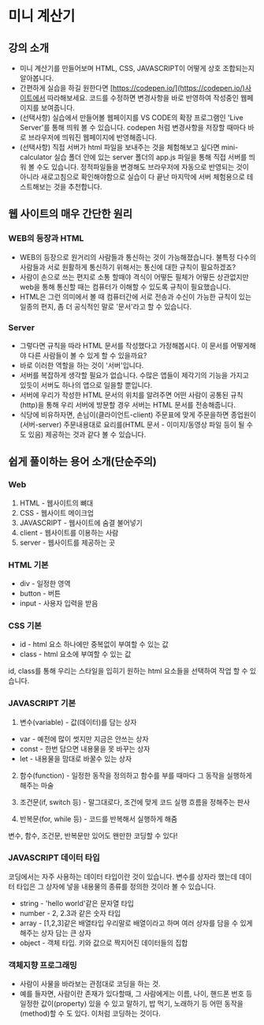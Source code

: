 # 미니 계산기

## 강의 소개

- 미니 계산기를 만들어보며 HTML, CSS, JAVASCRIPT이 어떻게 상호 조합되는지 알아봅니다.
- 간편하게 실습을 하길 원한다면 [https://codepen.io/](https://codepen.io/)사이트에서 따라해보세요. 코드를 수정하면 변경사항을 바로 반영하여 작성중인 웹페이지를 보여줍니다.
- (선택사항) 실습에서 만들어볼 웹페이지를 VS CODE의 확장 프로그램인 'Live Server'를 통해 띄워 볼 수 있습니다. codepen 처럼 변경사항을 저장할 때마다 바로 브라우저에 띄워진 웹페이지에 반영해줍니다.
- (선택사항) 직접 서버가 html 파일을 보내주는 것을 체험해보고 싶다면 mini-calculator 실습 폴더 안에 있는 server 폴더의 app.js 파일을 통해 직접 서버를 띄워 볼 수도 있습니다. 정적파일들을 변경해도 브라우저에 자동으로 반영되는 것이 아니라 새로고침으로 확인해야함으로 실습이 다 끝난 마지막에 서버 체험용으로 테스트해보는 것을 추천합니다.

## 웹 사이트의 매우 간단한 원리

### WEB의 등장과 HTML

- WEB의 등장으로 원거리의 사람들과 통신하는 것이 가능해졌습니다. 불특정 다수의 사람들과 서로 원활하게 통신하기 위해서는 통신에 대한 규칙이 필요하겠죠?
- 사람이 손으로 쓰는 편지로 소통 할때야 격식이 어떻든 필체가 어떻든 상관없지만 web을 통해 통신할 때는 컴퓨터가 이해할 수 있도록 규칙이 필요했습니다.
- HTML은 그런 의미에서 볼 때 컴퓨터간에 서로 전송과 수신이 가능한 규칙이 있는 일종의 편지, 좀 더 공식적인 말로 '문서'라고 할 수 있습니다.

### Server

- 그렇다면 규칙을 따라 HTML 문서를 작성했다고 가정해봅시다. 이 문서를 어떻게해야 다른 사람들이 볼 수 있게 할 수 있을까요?
- 바로 이러한 역할을 하는 것이 '서버'입니다.
- 서버를 복잡하게 생각할 필요가 없습니다. 수많은 앱들이 제각기의 기능을 가지고 있듯이 서버도 하나의 앱으로 일을할 뿐입니다.
- 서버에 우리가 작성한 HTML 문서의 위치를 알려주면 어떤 사람이 공통된 규칙(http)을 통해 우리 서버에 방문할 경우 서버는 HTML 문서를 전송해줍니다.
- 식당에 비유하자면, 손님이(클라이언트-client) 주문표에 맞게 주문을하면 종업원이(서버-server) 주문내용대로 요리를(HTML 문서 - 이미지/동영상 파일 등이 될 수도 있음) 제공하는 것과 같다 볼 수 있습니다.

## 쉽게 풀이하는 용어 소개(단순주의)

### Web

1. HTML - 웹사이트의 뼈대
2. CSS - 웹사이트 메이크업
3. JAVASCRIPT - 웹사이트에 숨결 불어넣기
4. client - 웹사이트를 이용하는 사람
5. server - 웹사이트를 제공하는 곳

### HTML 기본

- div - 일정한 영역
- button - 버튼
- input - 사용자 입력을 받음

### CSS 기본

- id - html 요소 하나에만 중복없이 부여할 수 있는 값
- class - html 요소에 부여할 수 있는 값

id, class를 통해 우리는 스타일을 입히기 원하는 html 요소들을 선택하여 작업 할 수 있습니다.

### JAVASCRIPT 기본

1. 변수(variable) - 값(데이터)를 담는 상자

- var - 예전에 많이 썻지만 지금은 안쓰는 상자
- const - 한번 담으면 내용물을 못 바꾸는 상자
- let - 내용물을 맘대로 바꿀수 있는 상자

2. 함수(function) - 일정한 동작을 정의하고 함수를 부를 때마다 그 동작을 실행하게 해주는 마술

3. 조건문(if, switch 등) - 말그대로다, 조건에 맞게 코드 실행 흐름을 정해주는 판사

4. 반복문(for, while 등) - 코드를 반복해서 실행하게 해줌

변수, 함수, 조건문, 반복문만 있어도 왠만한 코딩할 수 있다!

### JAVASCRIPT 데이터 타입

코딩에서는 자주 사용하는 데이터 타입이란 것이 있습니다. 변수를 상자라 했는데 데이터 타입은 그 상자에 넣을 내용물의 종류를 정의한 것이라 볼 수 있습니다.

- string - 'hello world'같은 문자열 타입
- number - 2, 2.3과 같은 숫자 타입
- array - [1,2,3]같은 배열타입 우리말로 배열이라고 하며 여러 상자를 담을 수 있게 해주는 상자 담는 큰 상자
- object - 객체 타입. 키와 값으로 짝지어진 데이터들의 집합

### 객체지향 프로그래밍

- 사람이 사물을 바라보는 관점대로 코딩을 하는 것.
- 예를 들자면, 사람이란 존재가 있다할때, 그 사람에게는 이름, 나이, 핸드폰 번호 등 일정한 값이(property) 있을 수 있고 말하기, 밥 먹기, 노래하기 등 어떤 동작을(method)할 수 도 있다. 이처럼 코딩하는 것이다.
